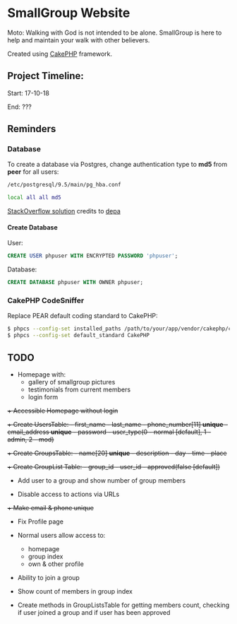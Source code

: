 # SmallGroup Website

Moto: Walking with God is not intended to be alone. SmallGroup is here to help and maintain your walk with other believers.

Created using [CakePHP](https://cakephp.org) framework.

## Project Timeline:
Start: 17-10-18

End: ???

## Reminders

### Database

To create a database via Postgres, change authentication type to **md5** from **peer** for all users:

```bash
/etc/postgresql/9.5/main/pg_hba.conf

local all all md5
```

[StackOverflow solution](https://stackoverflow.com/a/18664239/6353682) credits to [depa](https://stackoverflow.com/users/1512956/depa)

#### Create Database

User:

```sql
CREATE USER phpuser WITH ENCRYPTED PASSWORD 'phpuser';
```

Database:

```sql
CREATE DATABASE phpuser WITH OWNER phpuser;
```

### CakePHP CodeSniffer

Replace PEAR default coding standard to CakePHP:

```bash
$ phpcs --config-set installed_paths /path/to/your/app/vendor/cakephp/cakephp-codesniffer
$ phpcs --config-set default_standard CakePHP
```

## TODO

+ Homepage with:
    - gallery of smallgroup pictures
    - testimonials from current members
    - login form

~~+ Accessible Homepage without login~~

~~+ Create UsersTable:
    - first_name
    - last_name
    - phone_number[11] **unique**
    - email_address **unique**
    - password
    - user_type(0 - normal [default], 1 - admin, 2 - mod)~~

~~+ Create GroupsTable:
    - name[20] **unique**
    - description
    - day
    - time
    - place~~

~~+ Create GroupList Table:
    - group_id
    - user_id
    - approved(false [default])~~

+ Add user to a group and show number of group members

+ Disable access to actions via URLs

~~+ Make email & phone unique~~

+ Fix Profile page

+ Normal users allow access to:
    - homepage
    - group index
    - own & other profile

+ Ability to join a group

+ Show count of members in group index

+ Create methods in GroupListsTable for getting members count, checking if user joined a group and if user has been approved
